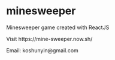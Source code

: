 # minesweeper
<p>Minesweeper game created with ReactJS</p>
<p>Visit https://mine-sweeper.now.sh/</p>
<p>Email: koshunyin@gmail.com</p>
